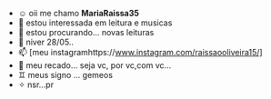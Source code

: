 - ☺️ oii me chamo **MariaRaissa35**
- 👀 estou interessada em leitura e musicas
- 🌱 estou procurando... novas leituras
- 🌱 niver 28/05..
- 📫 [meu instagramhttps://www.instagram.com/raissaooliveira15/]
- 🌙 meu recado... seja vc, por vc,com vc...
- ♊️ meus signo ... gemeos
- ✧ nsr...pr

